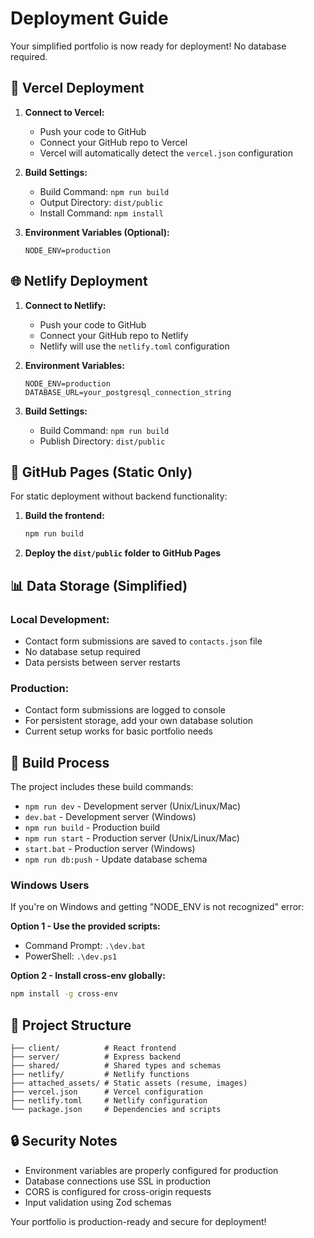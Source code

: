 # Deployment Guide

Your simplified portfolio is now ready for deployment! No database required.

## 🚀 Vercel Deployment

1. **Connect to Vercel:**
   - Push your code to GitHub
   - Connect your GitHub repo to Vercel
   - Vercel will automatically detect the `vercel.json` configuration

2. **Build Settings:**
   - Build Command: `npm run build`
   - Output Directory: `dist/public`
   - Install Command: `npm install`

3. **Environment Variables (Optional):**
   ```
   NODE_ENV=production
   ```

## 🌐 Netlify Deployment

1. **Connect to Netlify:**
   - Push your code to GitHub
   - Connect your GitHub repo to Netlify
   - Netlify will use the `netlify.toml` configuration

2. **Environment Variables:**
   ```
   NODE_ENV=production
   DATABASE_URL=your_postgresql_connection_string
   ```

3. **Build Settings:**
   - Build Command: `npm run build`
   - Publish Directory: `dist/public`

## 🐙 GitHub Pages (Static Only)

For static deployment without backend functionality:

1. **Build the frontend:**
   ```bash
   npm run build
   ```

2. **Deploy the `dist/public` folder to GitHub Pages**

## 📊 Data Storage (Simplified)

### Local Development:
- Contact form submissions are saved to `contacts.json` file
- No database setup required
- Data persists between server restarts

### Production:
- Contact form submissions are logged to console
- For persistent storage, add your own database solution
- Current setup works for basic portfolio needs

## 🔧 Build Process

The project includes these build commands:
- `npm run dev` - Development server (Unix/Linux/Mac)
- `dev.bat` - Development server (Windows)
- `npm run build` - Production build
- `npm run start` - Production server (Unix/Linux/Mac)
- `start.bat` - Production server (Windows)
- `npm run db:push` - Update database schema

### Windows Users
If you're on Windows and getting "NODE_ENV is not recognized" error:

**Option 1 - Use the provided scripts:**
- Command Prompt: `.\dev.bat`
- PowerShell: `.\dev.ps1`

**Option 2 - Install cross-env globally:**
```bash
npm install -g cross-env
```

## 📁 Project Structure

```
├── client/          # React frontend
├── server/          # Express backend
├── shared/          # Shared types and schemas
├── netlify/         # Netlify functions
├── attached_assets/ # Static assets (resume, images)
├── vercel.json      # Vercel configuration
├── netlify.toml     # Netlify configuration
└── package.json     # Dependencies and scripts
```

## 🔒 Security Notes

- Environment variables are properly configured for production
- Database connections use SSL in production
- CORS is configured for cross-origin requests
- Input validation using Zod schemas

Your portfolio is production-ready and secure for deployment!
